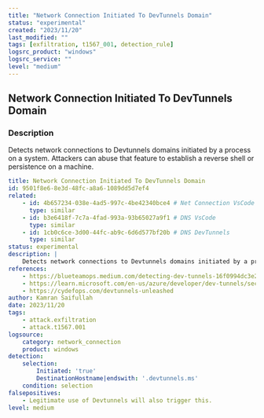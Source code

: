 ```yaml
---
title: "Network Connection Initiated To DevTunnels Domain"
status: "experimental"
created: "2023/11/20"
last_modified: ""
tags: [exfiltration, t1567_001, detection_rule]
logsrc_product: "windows"
logsrc_service: ""
level: "medium"
---
```


## Network Connection Initiated To DevTunnels Domain

### Description

Detects network connections to Devtunnels domains initiated by a process on a system. Attackers can abuse that feature to establish a reverse shell or persistence on a machine.


```yml
title: Network Connection Initiated To DevTunnels Domain
id: 9501f8e6-8e3d-48fc-a8a6-1089dd5d7ef4
related:
    - id: 4b657234-038e-4ad5-997c-4be42340bce4 # Net Connection VsCode
      type: similar
    - id: b3e6418f-7c7a-4fad-993a-93b65027a9f1 # DNS VsCode
      type: similar
    - id: 1cb0c6ce-3d00-44fc-ab9c-6d6d577bf20b # DNS DevTunnels
      type: similar
status: experimental
description: |
    Detects network connections to Devtunnels domains initiated by a process on a system. Attackers can abuse that feature to establish a reverse shell or persistence on a machine.
references:
    - https://blueteamops.medium.com/detecting-dev-tunnels-16f0994dc3e2
    - https://learn.microsoft.com/en-us/azure/developer/dev-tunnels/security
    - https://cydefops.com/devtunnels-unleashed
author: Kamran Saifullah
date: 2023/11/20
tags:
    - attack.exfiltration
    - attack.t1567.001
logsource:
    category: network_connection
    product: windows
detection:
    selection:
        Initiated: 'true'
        DestinationHostname|endswith: '.devtunnels.ms'
    condition: selection
falsepositives:
    - Legitimate use of Devtunnels will also trigger this.
level: medium

```
